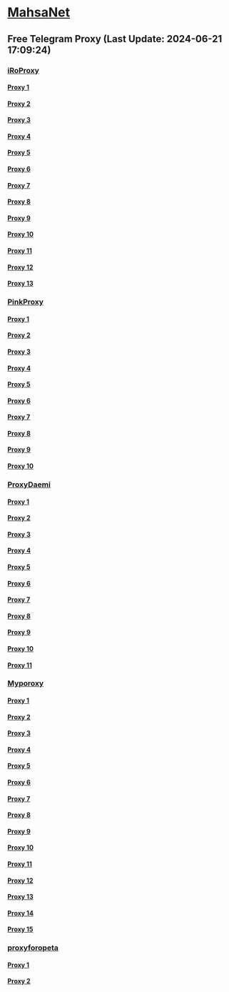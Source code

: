 
# [MahsaNet](https://t.me/mahsa_net)
## Free Telegram Proxy (Last Update: 2024-06-21 17:09:24)
### [iRoProxy](https://t.me/iRoProxy)
#### [Proxy 1](tg://proxy?server=103.69.224.160&port=43&secret=eeRighJJvXrFGRMCIMJdCQ)
#### [Proxy 2](tg://proxy?server=103.69.224.98&port=888&secret=eeRighJJvXrFGRMCIMJdCQ)
#### [Proxy 3](tg://proxy?server=103.69.224.157&port=888&secret=eeRighJJvXrFGRMCIMJdCQ)
#### [Proxy 4](tg://proxy?server=103.69.224.145&port=888&secret=eeRighJJvXrFGRMCIMJdCQ)
#### [Proxy 5](tg://proxy?server=103.69.224.180&port=8443&secret=eeRighJJvXrFGRMCIMJdCQ)
#### [Proxy 6](tg://proxy?server=103.69.224.185&port=888&secret=eeRighJJvXrFGRMCIMJdCQ)
#### [Proxy 7](tg://proxy?server=103.69.224.200&port=888&secret=eeRighJJvXrFGRMCIMJdCQ)
#### [Proxy 8](tg://proxy?server=103.69.224.160&port=43&secret=eeRighJJvXrFGRMCIMJdCQ)
#### [Proxy 9](tg://proxy?server=103.69.224.157&port=888&secret=eeRighJJvXrFGRMCIMJdCQ)
#### [Proxy 10](tg://proxy?server=103.69.224.145&port=888&secret=eeRighJJvXrFGRMCIMJdCQ)
#### [Proxy 11](tg://proxy?server=103.69.224.180&port=8443&secret=eeRighJJvXrFGRMCIMJdCQ)
#### [Proxy 12](tg://proxy?server=103.69.224.225&port=888&secret=eeRighJJvXrFGRMCIMJdCQ)
#### [Proxy 13](tg://proxy?server=103.69.224.185&port=888&secret=eeRighJJvXrFGRMCIMJdCQ)
### [PinkProxy](https://t.me/PinkProxy)
#### [Proxy 1](tg://proxy?server=49.13.67.217&port=123&secret=eeRighJJvXrFGRMCIMJdCQ)
#### [Proxy 2](tg://proxy?server=108.165.67.131&port=8443&secret=eeRighJJvXrFGRMCIMJdCQ)
#### [Proxy 3](tg://proxy?server=94.177.51.46&port=777&secret=eeRighJJvXrFGRMCIMJdCQ)
#### [Proxy 4](tg://proxy?server=188.245.53.142&port=7&secret=eeRighJJvXrFGRMCIMJdCQ)
#### [Proxy 5](tg://proxy?server=108.165.67.116&port=6444&secret=eeShOJiLMzWxrArhYqKxCg)
#### [Proxy 6](tg://proxy?server=108.165.67.5&port=8443&secret=eeShOJiLMzWxrArhYqKxCg)
#### [Proxy 7](tg://proxy?server=108.165.67.5&port=8443&secret=eeShOJiLMzWxrArhYqKxCg)
#### [Proxy 8](tg://proxy?server=94.177.51.30&port=777&secret=eeRighJJvXrFGRMCIMJdCQ)
#### [Proxy 9](tg://proxy?server=103.69.224.98&port=888&secret=eeRighJJvXrFGRMCIMJdCQ)
#### [Proxy 10](tg://proxy?server=108.165.67.116&port=6444&secret=eeShOJiLMzWxrArhYqKxCg)
### [ProxyDaemi](https://t.me/ProxyDaemi)
#### [Proxy 1](tg://proxy?server=78.47.40.120&port=999&secret=eeRighJJvXrFGRMCIMJdCQ)
#### [Proxy 2](tg://proxy?server=78.47.104.196&port=999&secret=eeRighJJvXrFGRMCIMJdCQ)
#### [Proxy 3](tg://proxy?server=49.12.119.146&port=51983&secret=eeRighJJvXrFGRMCIMJdCQ)
#### [Proxy 4](tg://proxy?server=157.90.173.107&port=999&secret=eeRighJJvXrFGRMCIMJdCQ)
#### [Proxy 5](tg://proxy?server=78.47.104.196&port=999&secret=eeRighJJvXrFGRMCIMJdCQ)
#### [Proxy 6](tg://proxy?server=49.12.119.146&port=51983&secret=eeRighJJvXrFGRMCIMJdCQ)
#### [Proxy 7](tg://proxy?server=5.75.212.71&port=51983&secret=eeRighJJvXrFGRMCIMJdCQ)
#### [Proxy 8](tg://proxy?server=5.75.214.159&port=51983&secret=eeRighJJvXrFGRMCIMJdCQ)
#### [Proxy 9](tg://proxy?server=188.245.45.171&port=999&secret=eeRighJJvXrFGRMCIMJdCQ)
#### [Proxy 10](tg://proxy?server=78.47.40.120&port=999&secret=eeRighJJvXrFGRMCIMJdCQ)
#### [Proxy 11](tg://proxy?server=157.90.173.107&port=999&secret=eeRighJJvXrFGRMCIMJdCQ)
### [Myporoxy](https://t.me/Myporoxy)
#### [Proxy 1](tg://proxy?server=Cloudflare.com.nokia.com.co.uk.do_yo.want_to.clash_with.this.www.microsoft.com.there_is_no.place_like.localhost.www.bing.com.count_with_me.cyou.net.digikala.com.www.enamad.ir.google.com.again_to_fight.everyone.i_am.the_internet.sarcheshmeh.pw.&port=5777&secret=eeRigzNJvXrFGRMCIMJdEA)
#### [Proxy 2](tg://proxy?server=cloudflare.com.nokia.com.co.uk.do_yo.want_to.clash_with.this.www.microsoft.com.there_is_no.place_like.localhost.www.bing.com.count_with_me.cyou.net.digikala.com.www.enamad.ir.google.com.again_to_fight.everyone.i_am.the_internet.deragon.store&port=6550&secret=7HQighJPBNMYVRNB6tdkVwPQ)
#### [Proxy 3](tg://proxy?server=cloudflare.com.nokia.com.co.uk.do_yo.want_to.clash_with.this.www.microsoft.com.there_is_no.place_like.localhost.www.bing.com.count_with_me.cyou.net.digikala.com.www.enamad.ir.google.com.again_to_fight.everyone.i_am.the_internet.boofaloo.quest.&port=5777&secret=eeRigzNJvXrFGRMCIMJdEA)
#### [Proxy 4](tg://proxy?server=Cloudflare.com.nokia.com.co.uk.do_yo.want_to.clash_with.this.www.microsoft.com.there_is_no.place_like.localhost.www.bing.com.count_with_me.cyou.net.digikala.com.www.enamad.ir.google.com.again_to_fight.everyone.i_am.the_internet.sarcheshmeh.pw.&port=5777&secret=eeRigzNJvXrFGRMCIMJdEA)
#### [Proxy 5](tg://proxy?server=cloudflare.com.nokia.com.co.uk.do_yo.want_to.clash_with.this.www.microsoft.com.there_is_no.place_like.localhost.www.bing.com.count_with_me.cyou.net.digikala.com.www.enamad.ir.google.com.again_to_fight.everyone.i_am.the_internet.boofaloo.quest.&port=5777&secret=eeRigzNJvXrFGRMCIMJdEA)
#### [Proxy 6](tg://proxy?server=cloudflare.com.nokia.com.co.uk.do_yo.want_to.clash_with.this.www.microsoft.com.there_is_no.place_like.localhost.www.bing.com.count_with_me.cyou.net.digikala.com.www.enamad.ir.google.com.again_to_fight.everyone.i_am.the_internet.deragon.store&port=6550&secret=7HQighJPBNMYVRNB6tdkVwPQ)
#### [Proxy 7](tg://proxy?server=Cloudflare.com.nokia.com.co.uk.do_yo.want_to.clash_with.this.www.microsoft.com.there_is_no.place_like.localhost.www.bing.com.count_with_me.cyou.net.digikala.com.www.enamad.ir.google.com.again_to_fight.everyone.i_am.the_internet.ghodratman.site&port=6550&secret=7HQighJPBNMYVRNB6tdkVwPQ)
#### [Proxy 8](tg://proxy?server=cloudflare.com.nokia.com.co.uk.do_yo.want_to.clash_with.this.www.microsoft.com.there_is_no.place_like.localhost.www.bing.com.count_with_me.cyou.net.digikala.com.www.enamad.ir.google.com.again_to_fight.everyone.i_am.the_internet.stokholm.bond&port=4550&secret=7HQighJPBNMYVRNB6tdkVwPQ)
#### [Proxy 9](tg://proxy?server=cloudflare.com.nokia.com.co.uk.do_yo.want_to.clash_with.this.www.microsoft.com.there_is_no.place_like.localhost.www.bing.com.count_with_me.cyou.net.digikala.com.www.enamad.ir.google.com.again_to_fight.everyone.i_am.the_internet.deragon.store&port=6550&secret=7HQighJPBNMYVRNB6tdkVwPQ)
#### [Proxy 10](tg://proxy?server=cloudflare.com.nokia.com.co.uk.do_yo.want_to.clash_with.this.www.microsoft.com.there_is_no.place_like.localhost.www.bing.com.count_with_me.cyou.net.digikala.com.www.enamad.ir.google.com.again_to_fight.everyone.i_am.the_internet.stokholm.bond&port=4550&secret=7HQighJPBNMYVRNB6tdkVwPQ)
#### [Proxy 11](tg://proxy?server=cloudflare.com.nokia.com.co.uk.do_yo.want_to.clash_with.this.www.microsoft.com.there_is_no.place_like.localhost.www.bing.com.count_with_me.cyou.net.digikala.com.www.enamad.ir.google.com.again_to_fight.everyone.i_am.the_internet.deragon.store&port=6550&secret=7HQighJPBNMYVRNB6tdkVwPQ)
#### [Proxy 12](tg://proxy?server=cloudflare.com.nokia.com.co.uk.do_yo.want_to.clash_with.this.www.microsoft.com.there_is_no.place_like.localhost.www.bing.com.count_with_me.cyou.net.digikala.com.www.enamad.ir.google.com.again_to_fight.everyone.i_am.the_internet.boofaloo.quest.&port=5777&secret=eeRigzNJvXrFGRMCIMJdEA)
#### [Proxy 13](tg://proxy?server=cloudflare.com.nokia.com.co.uk.do_yo.want_to.clash_with.this.www.microsoft.com.there_is_no.place_like.localhost.www.bing.com.count_with_me.cyou.net.digikala.com.www.enamad.ir.google.com.again_to_fight.everyone.i_am.the_internet.boofaloo.quest.&port=5777&secret=eeRigzNJvXrFGRMCIMJdEA)
#### [Proxy 14](tg://proxy?server=Cloudflare.com.nokia.com.co.uk.do_yo.want_to.clash_with.this.www.microsoft.com.there_is_no.place_like.localhost.www.bing.com.count_with_me.cyou.net.digikala.com.www.enamad.ir.google.com.again_to_fight.everyone.i_am.the_internet.sarcheshmeh.pw.&port=5777&secret=eeRigzNJvXrFGRMCIMJdEA)
#### [Proxy 15](tg://proxy?server=cloudflare.com.nokia.com.co.uk.do_yo.want_to.clash_with.this.www.microsoft.com.there_is_no.place_like.localhost.www.bing.com.count_with_me.cyou.net.digikala.com.www.enamad.ir.google.com.again_to_fight.everyone.i_am.the_internet.stokholm.bond&port=4550&secret=7HQighJPBNMYVRNB6tdkVwPQ)
### [proxyforopeta](https://t.me/proxyforopeta)
#### [Proxy 1](tg://proxy?server=5.75.214.159&port=51983&secret=eeRighJJvXrFGRMCIMJdCQ)
#### [Proxy 2](tg://proxy?server=49.12.119.146&port=51983&secret=eeRighJJvXrFGRMCIMJdCQ)

    
